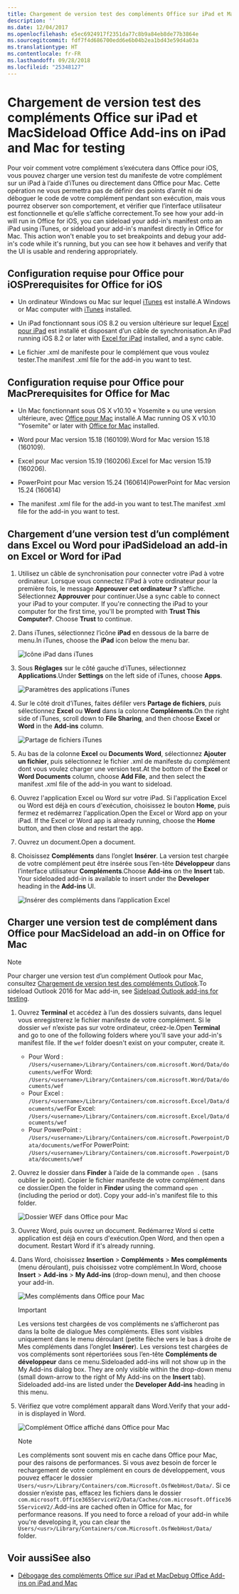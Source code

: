 ```yaml
---
title: Chargement de version test des compléments Office sur iPad et Mac
description: ''
ms.date: 12/04/2017
ms.openlocfilehash: e5ec6924917f2351da77c8b9a84eb8de77b3864e
ms.sourcegitcommit: fdf7f4d686700edd6e6b04b2ea1bd43e59d4a03a
ms.translationtype: HT
ms.contentlocale: fr-FR
ms.lasthandoff: 09/28/2018
ms.locfileid: "25348127"
---
```

# <a name="sideload-office-add-ins-on-ipad-and-mac-for-testing"></a><span data-ttu-id="edcd4-102">Chargement de version test des compléments Office sur iPad et Mac</span><span class="sxs-lookup"><span data-stu-id="edcd4-102">Sideload Office Add-ins on iPad and Mac for testing</span></span>

<span data-ttu-id="edcd4-p101">Pour voir comment votre complément s’exécutera dans Office pour iOS, vous pouvez charger une version test du manifeste de votre complément sur un iPad à l’aide d’iTunes ou directement dans Office pour Mac. Cette opération ne vous permettra pas de définir des points d’arrêt ni de déboguer le code de votre complément pendant son exécution, mais vous pourrez observer son comportement, et vérifier que l’interface utilisateur est fonctionnelle et qu’elle s’affiche correctement.</span><span class="sxs-lookup"><span data-stu-id="edcd4-p101">To see how your add-in will run in Office for iOS, you can sideload your add-in's manifest onto an iPad using iTunes, or sideload your add-in's manifest directly in Office for Mac. This action won't enable you to set breakpoints and debug your add-in's code while it's running, but you can see how it behaves and verify that the UI is usable and rendering appropriately.</span></span> 

## <a name="prerequisites-for-office-for-ios"></a><span data-ttu-id="edcd4-105">Configuration requise pour Office pour iOS</span><span class="sxs-lookup"><span data-stu-id="edcd4-105">Prerequisites for Office for iOS</span></span>

- <span data-ttu-id="edcd4-106">Un ordinateur Windows ou Mac sur lequel [iTunes](http://www.apple.com/itunes/download/) est installé.</span><span class="sxs-lookup"><span data-stu-id="edcd4-106">A Windows or Mac computer with [iTunes](http://www.apple.com/itunes/download/) installed.</span></span>
    
- <span data-ttu-id="edcd4-107">Un iPad fonctionnant sous iOS 8.2 ou version ultérieure sur lequel [Excel pour iPad](https://itunes.apple.com/us/app/microsoft-excel/id586683407?mt=8) est installé et disposant d’un câble de synchronisation.</span><span class="sxs-lookup"><span data-stu-id="edcd4-107">An iPad running iOS 8.2 or later with [Excel for iPad](https://itunes.apple.com/us/app/microsoft-excel/id586683407?mt=8) installed, and a sync cable.</span></span>
    
- <span data-ttu-id="edcd4-108">Le fichier .xml de manifeste pour le complément que vous voulez tester.</span><span class="sxs-lookup"><span data-stu-id="edcd4-108">The manifest .xml file for the add-in you want to test.</span></span>
    

## <a name="prerequisites-for-office-for-mac"></a><span data-ttu-id="edcd4-109">Configuration requise pour Office pour Mac</span><span class="sxs-lookup"><span data-stu-id="edcd4-109">Prerequisites for Office for Mac</span></span>

- <span data-ttu-id="edcd4-110">Un Mac fonctionnant sous OS X v10.10 « Yosemite » ou une version ultérieure, avec [Office pour Mac](https://products.office.com/buy/compare-microsoft-office-products?tab=omac) installé.</span><span class="sxs-lookup"><span data-stu-id="edcd4-110">A Mac running OS X v10.10 "Yosemite" or later with [Office for Mac](https://products.office.com/buy/compare-microsoft-office-products?tab=omac) installed.</span></span>
    
- <span data-ttu-id="edcd4-111">Word pour Mac version 15.18 (160109).</span><span class="sxs-lookup"><span data-stu-id="edcd4-111">Word for Mac version 15.18 (160109).</span></span>
   
- <span data-ttu-id="edcd4-112">Excel pour Mac version 15.19 (160206).</span><span class="sxs-lookup"><span data-stu-id="edcd4-112">Excel for Mac version 15.19 (160206).</span></span>

- <span data-ttu-id="edcd4-113">PowerPoint pour Mac version 15.24 (160614)</span><span class="sxs-lookup"><span data-stu-id="edcd4-113">PowerPoint for Mac version 15.24 (160614)</span></span>
    
- <span data-ttu-id="edcd4-114">The manifest .xml file for the add-in you want to test.</span><span class="sxs-lookup"><span data-stu-id="edcd4-114">The manifest .xml file for the add-in you want to test.</span></span>
    

## <a name="sideload-an-add-in-on-excel-or-word-for-ipad"></a><span data-ttu-id="edcd4-115">Chargement d’une version test d’un complément dans Excel ou Word pour iPad</span><span class="sxs-lookup"><span data-stu-id="edcd4-115">Sideload an add-in on Excel or Word for iPad</span></span>

1. <span data-ttu-id="edcd4-p102">Utilisez un câble de synchronisation pour connecter votre iPad à votre ordinateur. Lorsque vous connectez l’iPad à votre ordinateur pour la première fois, le message **Approuver cet ordinateur ?** s’affiche. Sélectionnez **Approuver** pour continuer.</span><span class="sxs-lookup"><span data-stu-id="edcd4-p102">Use a sync cable to connect your iPad to your computer. If you're connecting the iPad to your computer for the first time, you'll be prompted with  **Trust This Computer?**. Choose **Trust** to continue.</span></span>

2. <span data-ttu-id="edcd4-119">Dans iTunes, sélectionnez l’icône **iPad** en dessous de la barre de menu.</span><span class="sxs-lookup"><span data-stu-id="edcd4-119">In iTunes, choose the  **iPad** icon below the menu bar.</span></span>
    
    ![Icône iPad dans iTunes](../images/ipad.png)

3. <span data-ttu-id="edcd4-121">Sous  **Réglages** sur le côté gauche d’iTunes, sélectionnez **Applications**.</span><span class="sxs-lookup"><span data-stu-id="edcd4-121">Under  **Settings** on the left side of iTunes, choose **Apps**.</span></span>
    
    ![Paramètres des applications iTunes](../images/file-settings-apps.png)

4. <span data-ttu-id="edcd4-123">Sur le côté droit d’iTunes, faites défiler vers  **Partage de fichiers**, puis sélectionnez  **Excel** ou **Word** dans la colonne **Compléments**.</span><span class="sxs-lookup"><span data-stu-id="edcd4-123">On the right side of iTunes, scroll down to  **File Sharing**, and then choose  **Excel** or **Word** in the **Add-ins** column.</span></span>
    
    ![Partage de fichiers iTunes](../images/file-sharing.png)

5. <span data-ttu-id="edcd4-125">Au bas de la colonne  **Excel** ou **Documents Word**, sélectionnez  **Ajouter un fichier**, puis sélectionnez le fichier .xml de manifeste du complément dont vous voulez charger une version test.</span><span class="sxs-lookup"><span data-stu-id="edcd4-125">At the bottom of the  **Excel** or **Word Documents** column, choose **Add File**, and then select the manifest .xml file of the add-in you want to sideload.</span></span> 
    
6. <span data-ttu-id="edcd4-p103">Ouvrez l'application Excel ou Word sur votre iPad. Si l'application Excel ou Word est déjà en cours d'exécution, choisissez le bouton  **Home**, puis fermez et redémarrez l'application.</span><span class="sxs-lookup"><span data-stu-id="edcd4-p103">Open the Excel or Word app on your iPad. If the Excel or Word app is already running, choose the  **Home** button, and then close and restart the app.</span></span>
    
7. <span data-ttu-id="edcd4-128">Ouvrez un document.</span><span class="sxs-lookup"><span data-stu-id="edcd4-128">Open a document.</span></span>
    
8. <span data-ttu-id="edcd4-129">Choisissez  **Compléments** dans l’onglet **Insérer**. La version test chargée de votre complément peut être insérée sous l’en-tête **Développeur** dans l’interface utilisateur **Compléments**.</span><span class="sxs-lookup"><span data-stu-id="edcd4-129">Choose  **Add-ins** on the **Insert** tab. Your sideloaded add-in is available to insert under the **Developer** heading in the **Add-ins** UI.</span></span>
    
    ![Insérer des compléments dans l’application Excel](../images/excel-insert-add-in.png)


## <a name="sideload-an-add-in-on-office-for-mac"></a><span data-ttu-id="edcd4-131">Charger une version test de complément dans Office pour Mac</span><span class="sxs-lookup"><span data-stu-id="edcd4-131">Sideload an add-in on Office for Mac</span></span>

> [!NOTE]
> <span data-ttu-id="edcd4-132">Pour charger une version test d’un complément Outlook pour Mac, consultez [Chargement de version test des compléments Outlook](https://docs.microsoft.com/outlook/add-ins/sideload-outlook-add-ins-for-testing).</span><span class="sxs-lookup"><span data-stu-id="edcd4-132">To sideload Outlook 2016 for Mac add-in, see [Sideload Outlook add-ins for testing](https://docs.microsoft.com/outlook/add-ins/sideload-outlook-add-ins-for-testing).</span></span>

1. <span data-ttu-id="edcd4-p104">Ouvrez **Terminal** et accédez à l’un des dossiers suivants, dans lequel vous enregistrerez le fichier manifeste de votre complément. Si le dossier `wef` n’existe pas sur votre ordinateur, créez-le.</span><span class="sxs-lookup"><span data-stu-id="edcd4-p104">Open  **Terminal** and go to one of the following folders where you'll save your add-in's manifest file. If the `wef` folder doesn't exist on your computer, create it.</span></span>
    
    - <span data-ttu-id="edcd4-135">Pour Word :  `/Users/<username>/Library/Containers/com.microsoft.Word/Data/documents/wef`</span><span class="sxs-lookup"><span data-stu-id="edcd4-135">For Word:  `/Users/<username>/Library/Containers/com.microsoft.Word/Data/documents/wef`</span></span>    
    - <span data-ttu-id="edcd4-136">Pour Excel :  `/Users/<username>/Library/Containers/com.microsoft.Excel/Data/documents/wef`</span><span class="sxs-lookup"><span data-stu-id="edcd4-136">For Excel:  `/Users/<username>/Library/Containers/com.microsoft.Excel/Data/documents/wef`</span></span>
    - <span data-ttu-id="edcd4-137">Pour PowerPoint : `/Users/<username>/Library/Containers/com.microsoft.Powerpoint/Data/documents/wef`</span><span class="sxs-lookup"><span data-stu-id="edcd4-137">For PowerPoint: `/Users/<username>/Library/Containers/com.microsoft.Powerpoint/Data/documents/wef`</span></span>
    
2. <span data-ttu-id="edcd4-p105">Ouvrez le dossier dans **Finder** à l’aide de la commande `open .` (sans oublier le point). Copier le fichier manifeste de votre complément dans ce dossier.</span><span class="sxs-lookup"><span data-stu-id="edcd4-p105">Open the folder in  **Finder** using the command `open .` (including the period or dot). Copy your add-in's manifest file to this folder.</span></span>
    
    ![Dossier WEF dans Office pour Mac](../images/all-my-files.png)

3. <span data-ttu-id="edcd4-p106">Ouvrez Word, puis ouvrez un document. Redémarrez Word si cette application est déjà en cours d'exécution.</span><span class="sxs-lookup"><span data-stu-id="edcd4-p106">Open Word, and then open a document. Restart Word if it's already running.</span></span>
    
4. <span data-ttu-id="edcd4-143">Dans Word, choisissez **Insertion** > **Compléments** > **Mes compléments** (menu déroulant), puis choisissez votre complément.</span><span class="sxs-lookup"><span data-stu-id="edcd4-143">In Word, choose  **Insert** > **Add-ins** > **My Add-ins** (drop-down menu), and then choose your add-in.</span></span>
    
    ![Mes compléments dans Office pour Mac](../images/my-add-ins-wikipedia.png)

    > [!IMPORTANT]
    > <span data-ttu-id="edcd4-p107">Les versions test chargées de vos compléments ne s’afficheront pas dans la boîte de dialogue Mes compléments. Elles sont visibles uniquement dans le menu déroulant (petite flèche vers le bas à droite de Mes compléments dans l’onglet **Insérer**). Les versions test chargées de vos compléments sont répertoriées sous l’en-tête **Compléments de développeur** dans ce menu.</span><span class="sxs-lookup"><span data-stu-id="edcd4-p107">Sideloaded add-ins will not show up in the My Add-ins dialog box. They are only visible within the drop-down menu (small down-arrow to the right of My Add-ins on the **Insert** tab). Sideloaded add-ins are listed under the **Developer Add-ins** heading in this menu.</span></span> 
    
5. <span data-ttu-id="edcd4-148">Vérifiez que votre complément apparaît dans Word.</span><span class="sxs-lookup"><span data-stu-id="edcd4-148">Verify that your add-in is displayed in Word.</span></span>
    
    ![Complément Office affiché dans Office pour Mac](../images/lorem-ipsum-wikipedia.png)
    
    > [!NOTE]
    > <span data-ttu-id="edcd4-p108">Les compléments sont souvent mis en cache dans Office pour Mac, pour des raisons de performances. Si vous avez besoin de forcer le rechargement de votre complément en cours de développement, vous pouvez effacer le dossier `Users/<usr>/Library/Containers/com.Microsoft.OsfWebHost/Data/`. Si ce dossier n’existe pas, effacez les fichiers dans le dossier `com.microsoft.Office365ServiceV2/Data/Caches/com.microsoft.Office365ServiceV2/`.</span><span class="sxs-lookup"><span data-stu-id="edcd4-p108">Add-ins are cached often in Office for Mac, for performance reasons. If you need to force a reload of your add-in while you're developing it, you can clear the `Users/<usr>/Library/Containers/com.Microsoft.OsfWebHost/Data/` folder.</span></span>

## <a name="see-also"></a><span data-ttu-id="edcd4-153">Voir aussi</span><span class="sxs-lookup"><span data-stu-id="edcd4-153">See also</span></span>

- [<span data-ttu-id="edcd4-154">Débogage des compléments Office sur iPad et Mac</span><span class="sxs-lookup"><span data-stu-id="edcd4-154">Debug Office Add-ins on iPad and Mac</span></span>](debug-office-add-ins-on-ipad-and-mac.md)
    
